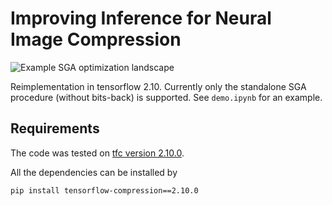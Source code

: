 # Improving Inference for Neural Image Compression

![Example SGA optimization landscape](results/sga_landscape.png)

Reimplementation in tensorflow 2.10.
Currently only the standalone SGA procedure (without bits-back) is supported.
See `demo.ipynb` for an example.

## Requirements
The code was tested on [tfc version 2.10.0](https://github.com/tensorflow/compression/releases/tag/v2.10.0).

All the dependencies can be installed by

    pip install tensorflow-compression==2.10.0


